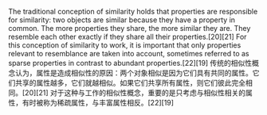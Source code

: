 
The traditional conception of similarity holds that properties are responsible for similarity: two objects are similar because they have a property in common. The more properties they share, the more similar they are. They resemble each other exactly if they share all their properties.[20][21] For this conception of similarity to work, it is important that only properties relevant to resemblance are taken into account, sometimes referred to as sparse properties in contrast to abundant properties.[22][19]
传统的相似性概念认为，属性是造成相似性的原因：两个对象相似是因为它们具有共同的属性。它们共享的属性越多，它们就越相似。如果它们共享所有属性，则它们彼此完全相同。[20][21] 对于这种与工作的相似性概念，重要的是只考虑与相似性相关的属性，有时被称为稀疏属性，与丰富属性相反。[22][19]
